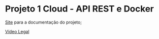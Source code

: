 # Projeto 1 Cloud - API REST e Docker

[Site](https://delucca990.github.io/Cloud-RESTful-API/site) para a documentação do projeto;

[Vídeo Legal](https://www.youtube.com/watch?v=ApMrILhTulI)
